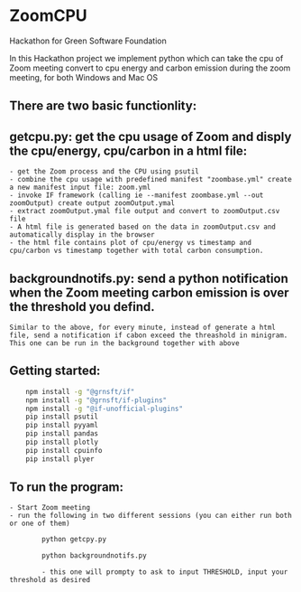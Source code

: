 # ZoomCPU
Hackathon for Green Software Foundation

In this Hackathon project we implement python which can take the cpu of Zoom meeting convert to cpu energy and carbon emission during the zoom meeting, for both Windows and Mac OS

## There are two basic functionlity:
## getcpu.py: get the cpu usage of Zoom and disply the cpu/energy, cpu/carbon in a html file:
    - get the Zoom process and the CPU using psutil
    - combine the cpu usage with predefined manifest "zoombase.yml" create a new manifest input file: zoom.yml
    - invoke IF framework (calling ie --manifest zoombase.yml --out zoomOutput) create output zoomOutput.ymal
    - extract zoomOutput.ymal file output and convert to zoomOutput.csv file
    - A html file is generated based on the data in zoomOutput.csv and automatically display in the browser
    - the html file contains plot of cpu/energy vs timestamp and cpu/carbon vs timestamp together with total carbon consumption.

## backgroundnotifs.py: send a python notification when the Zoom meeting carbon emission is over the threshold you defind.
    Similar to the above, for every minute, instead of generate a html file, send a notification if cabon exceed the threashold in minigram. This one can be run in the background together with above 

## Getting started:
```sh
    npm install -g "@grnsft/if" 
    npm install -g "@grnsft/if-plugins"
    npm install -g "@if-unofficial-plugins"
    pip install psutil
    pip install pyyaml
    pip install pandas
    pip install plotly
    pip install cpuinfo
    pip install plyer
```    

## To run the program:
    - Start Zoom meeting
    - run the following in two different sessions (you can either run both or one of them)
```sh    
        python getcpy.py
```    

```sh    
        python backgroundnotifs.py
```    

            - this one will prompty to ask to input THRESHOLD, input your threshold as desired
